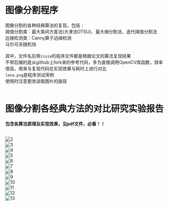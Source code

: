 # 图像分割程序
图像分割的各种经典算法的复现，包括：</br>
阈值分割类：最大类间方差法(大津法OTSU)、最大熵分割法、迭代阈值分割法</br>
边缘检测类：Canny算子边缘检测</br>
马尔可夫随机场</br></br>
其中，文件名后带`zixie`的程序文件都是根据论文的算法复现结果</br>
不带后缀的是从github上fork来的参考代码，多为直接调用OpenCV库函数，效率很高，用来与复现代码在实现效果与耗时上进行对比</br>
`lena.png`是程序测试用例</br>
使用时注意更改读取图片的路径</br></br>
# 图像分割各经典方法的对比研究实验报告
**包含各算法原理及实现效果，见pdf文件，必看！！**</br></br>

![2](https://user-images.githubusercontent.com/88924975/167856761-28b5292f-fdcc-44b9-9c23-c41de8861d30.jpg)</br>
![3](https://user-images.githubusercontent.com/88924975/167856773-60d749bc-b542-4800-9449-878ee4383e61.jpg)</br>
![4](https://user-images.githubusercontent.com/88924975/167856775-d339e352-17ef-4e95-b414-9f2c74dbf66b.jpg)</br>
![5](https://user-images.githubusercontent.com/88924975/167856779-c66dac1a-fb34-4be8-abad-ff0e67a1ca17.jpg)</br>
![6](https://user-images.githubusercontent.com/88924975/167856785-0eb72747-9806-452a-885a-37b50212e8e5.jpg)</br>
![7](https://user-images.githubusercontent.com/88924975/167856787-83adbdee-b935-495a-92a0-a09f1d42b6b1.jpg)</br>
![8](https://user-images.githubusercontent.com/88924975/167856790-157972ce-732d-4e91-b320-de38fb27665d.jpg)</br>
![9](https://user-images.githubusercontent.com/88924975/167856796-b3e954af-389d-4d14-982e-05db653be379.jpg)</br>
![10](https://user-images.githubusercontent.com/88924975/167856798-636b3fbb-680e-4c35-962d-3987a6cff872.jpg)</br>
![11](https://user-images.githubusercontent.com/88924975/167856806-59059fa7-3a26-4090-9c87-53436547aec6.jpg)</br>
![12](https://user-images.githubusercontent.com/88924975/167856811-ca3f3135-221c-4d71-9367-b2b998707cad.jpg)</br>
![13](https://user-images.githubusercontent.com/88924975/167856813-ffaf54d5-7b71-404d-bc00-0a70e54990fb.jpg)</br>
